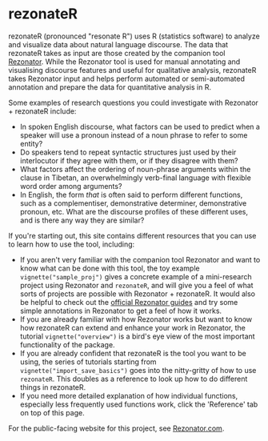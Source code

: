 # rezonateR

rezonateR (pronounced "resonate R") uses R (statistics software) to analyze and visualize data about natural language discourse. The data that rezonateR takes as input are those created by the companion tool [Rezonator](https://github.com/johnwdubois/rezonator). While the Rezonator tool is used for manual annotating and visualising discourse features and useful for qualitative analysis, rezonateR takes Rezonator input and helps perform automated or semi-automated annotation and prepare the data for quantitative analysis in R.

Some examples of research questions you could investigate with Rezonator + rezonateR include:

-   In spoken English discourse, what factors can be used to predict when a speaker will use a pronoun instead of a noun phrase to refer to some entity?
-   Do speakers tend to repeat syntactic structures just used by their interlocutor if they agree with them, or if they disagree with them?
-   What factors affect the ordering of noun-phrase arguments within the clause in Tibetan, an overwhelmingly verb-final language with flexible word order among arguments?
-   In English, the form *that* is often said to perform different functions, such as a complementiser, demonstrative determiner, demonstrative pronoun, etc. What are the discourse profiles of these different uses, and is there any way they are similar?

If you're starting out, this site contains different resources that you can use to learn how to use the tool, including:

-   If you aren't very familiar with the companion tool Rezonator and want to know what can be done with this tool, the toy example `vignette("sample_proj")` gives a concrete example of a mini-research project using Rezonator and `rezonateR`, and will give you a feel of what sorts of projects are possible with Rezonator + rezonateR. It would also be helpful to check out the [official Rezonator guides](https://rezonator.com/guide/) and try some simple annotations in Rezonator to get a feel of how it works.
-   If you are already familiar with how Rezonator works but want to know how rezonateR can extend and enhance your work in Rezonator, the tutorial `vignette("overview")` is a bird's eye view of the most important functionality of the package.
-   If you are already confident that rezonateR is the tool you want to be using, the series of tutorials starting from `vignette("import_save_basics")` goes into the nitty-gritty of how to use `rezonateR`. This doubles as a reference to look up how to do different things in rezonateR.
-   If you need more detailed explanation of how individual functions, especially less frequently used functions work, click the 'Reference' tab on top of this page.

For the public-facing website for this project, see [Rezonator.com](https://rezonator.com/).
